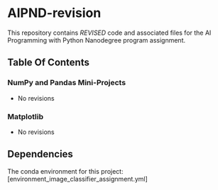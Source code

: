 # AIPND-revision
This repository contains _REVISED_ code and associated files for the AI Programming with Python Nanodegree program assignment.
## Table Of Contents


### NumPy and Pandas Mini-Projects
* No revisions 

### Matplotlib
* No revisions 

## Dependencies

The conda environment for this project: [environment_image_classifier_assignment.yml]


